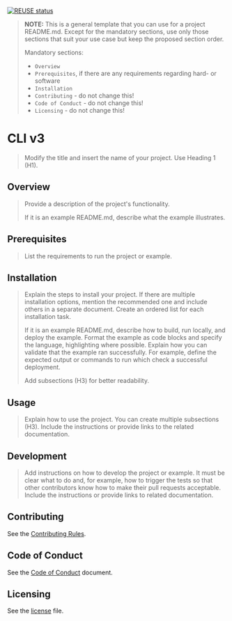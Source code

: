 <!-- markdown-link-check-disable-next-line -->
[![REUSE status](https://api.reuse.software/badge/github.com/kyma-project/cli)](https://api.reuse.software/info/github.com/kyma-project/cli)

> **NOTE:** This is a general template that you can use for a project README.md. Except for the mandatory sections, use only those sections that suit your use case but keep the proposed section order.
>
> Mandatory sections: 
> - `Overview`
> - `Prerequisites`, if there are any requirements regarding hard- or software
> - `Installation`
> - `Contributing` - do not change this!
> - `Code of Conduct` - do not change this!
> - `Licensing` - do not change this!

# CLI v3
<!--- mandatory --->
> Modify the title and insert the name of your project. Use Heading 1 (H1).

## Overview
<!--- mandatory section --->

> Provide a description of the project's functionality.
>
> If it is an example README.md, describe what the example illustrates.

## Prerequisites

> List the requirements to run the project or example.

## Installation

> Explain the steps to install your project. If there are multiple installation options, mention the recommended one and include others in a separate document. Create an ordered list for each installation task.
>
> If it is an example README.md, describe how to build, run locally, and deploy the example. Format the example as code blocks and specify the language, highlighting where possible. Explain how you can validate that the example ran successfully. For example, define the expected output or commands to run which check a successful deployment.
>
> Add subsections (H3) for better readability.

## Usage

> Explain how to use the project. You can create multiple subsections (H3). Include the instructions or provide links to the related documentation.

## Development

> Add instructions on how to develop the project or example. It must be clear what to do and, for example, how to trigger the tests so that other contributors know how to make their pull requests acceptable. Include the instructions or provide links to related documentation.

## Contributing
<!--- mandatory section - do not change this! --->

See the [Contributing Rules](CONTRIBUTING.md).

## Code of Conduct
<!--- mandatory section - do not change this! --->

See the [Code of Conduct](CODE_OF_CONDUCT.md) document.

## Licensing
<!--- mandatory section - do not change this! --->

See the [license](LICENSE) file.
